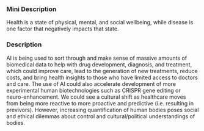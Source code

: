 ### Mini Description

Health is a state of physical, mental, and social wellbeing, while disease is one factor that negatively impacts that state.

### Description

 AI is being used to sort through and make sense of massive amounts of biomedical data to help with drug development, diagnosis, and treatment, which could improve care, lead to the generation of new treatments, reduce costs, and bring health insights to those who have limited access to doctors and care. The use of AI could also accelerate development of more experimental human biotechnologies such as CRISPR gene editing or neuro-enhancement. We could see a cultural shift as healthcare moves from being more reactive to more proactive and predictive (i.e. resulting in previvors). However, increasing quantification of human bodies poses social and ethical dilemmas about control and cultural/political understandings of bodies.
